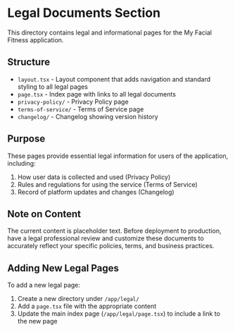 # Legal Documents Section

This directory contains legal and informational pages for the My Facial Fitness application.

## Structure

- `layout.tsx` - Layout component that adds navigation and standard styling to all legal pages
- `page.tsx` - Index page with links to all legal documents
- `privacy-policy/` - Privacy Policy page
- `terms-of-service/` - Terms of Service page
- `changelog/` - Changelog showing version history

## Purpose

These pages provide essential legal information for users of the application, including:

1. How user data is collected and used (Privacy Policy)
2. Rules and regulations for using the service (Terms of Service)
3. Record of platform updates and changes (Changelog)

## Note on Content

The current content is placeholder text. Before deployment to production, have a legal professional review and customize these documents to accurately reflect your specific policies, terms, and business practices.

## Adding New Legal Pages

To add a new legal page:

1. Create a new directory under `/app/legal/`
2. Add a `page.tsx` file with the appropriate content
3. Update the main index page (`/app/legal/page.tsx`) to include a link to the new page 